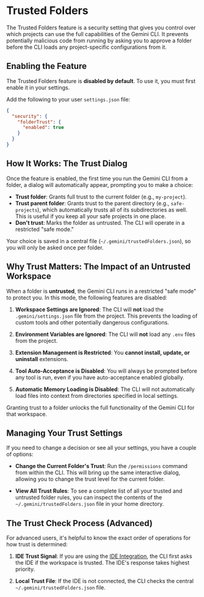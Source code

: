 # Trusted Folders

The Trusted Folders feature is a security setting that gives you control over
which projects can use the full capabilities of the Gemini CLI. It prevents
potentially malicious code from running by asking you to approve a folder before
the CLI loads any project-specific configurations from it.

## Enabling the Feature

The Trusted Folders feature is **disabled by default**. To use it, you must
first enable it in your settings.

Add the following to your user `settings.json` file:

```json
{
  "security": {
    "folderTrust": {
      "enabled": true
    }
  }
}
```

## How It Works: The Trust Dialog

Once the feature is enabled, the first time you run the Gemini CLI from a
folder, a dialog will automatically appear, prompting you to make a choice:

- **Trust folder**: Grants full trust to the current folder (e.g.,
  `my-project`).
- **Trust parent folder**: Grants trust to the parent directory (e.g.,
  `safe-projects`), which automatically trusts all of its subdirectories as
  well. This is useful if you keep all your safe projects in one place.
- **Don't trust**: Marks the folder as untrusted. The CLI will operate in a
  restricted "safe mode."

Your choice is saved in a central file (`~/.gemini/trustedFolders.json`), so you
will only be asked once per folder.

## Why Trust Matters: The Impact of an Untrusted Workspace

When a folder is **untrusted**, the Gemini CLI runs in a restricted "safe mode"
to protect you. In this mode, the following features are disabled:

1.  **Workspace Settings are Ignored**: The CLI will **not** load the
    `.gemini/settings.json` file from the project. This prevents the loading of
    custom tools and other potentially dangerous configurations.

2.  **Environment Variables are Ignored**: The CLI will **not** load any `.env`
    files from the project.

3.  **Extension Management is Restricted**: You **cannot install, update, or
    uninstall** extensions.

4.  **Tool Auto-Acceptance is Disabled**: You will always be prompted before any
    tool is run, even if you have auto-acceptance enabled globally.

5.  **Automatic Memory Loading is Disabled**: The CLI will not automatically
    load files into context from directories specified in local settings.

Granting trust to a folder unlocks the full functionality of the Gemini CLI for
that workspace.

## Managing Your Trust Settings

If you need to change a decision or see all your settings, you have a couple of
options:

- **Change the Current Folder's Trust**: Run the `/permissions` command from
  within the CLI. This will bring up the same interactive dialog, allowing you
  to change the trust level for the current folder.

- **View All Trust Rules**: To see a complete list of all your trusted and
  untrusted folder rules, you can inspect the contents of the
  `~/.gemini/trustedFolders.json` file in your home directory.

## The Trust Check Process (Advanced)

For advanced users, it's helpful to know the exact order of operations for how
trust is determined:

1.  **IDE Trust Signal**: If you are using the
    [IDE Integration](../ide-integration/index.md), the CLI first asks the IDE
    if the workspace is trusted. The IDE's response takes highest priority.

2.  **Local Trust File**: If the IDE is not connected, the CLI checks the
    central `~/.gemini/trustedFolders.json` file.
